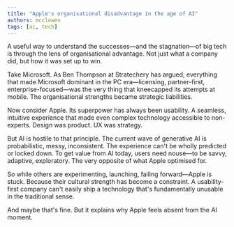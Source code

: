 ```yaml
---
title: "Apple's organisational disadvantage in the age of AI"
authors: mcclowes
tags: [ai, tech]
---
```


A useful way to understand the successes—and the stagnation—of big tech is through the lens of organisational advantage. Not just what a company did, but how it was set up to win.

<!--truncate-->

Take Microsoft. As Ben Thompson at Stratechery has argued, everything that made Microsoft dominant in the PC era—licensing, partner-first, enterprise-focused—was the very thing that kneecapped its attempts at mobile. The organisational strengths became strategic liabilities.

Now consider Apple. Its superpower has always been usability. A seamless, intuitive experience that made even complex technology accessible to non-experts. Design was product. UX was strategy.

But AI is hostile to that principle. The current wave of generative AI is probabilistic, messy, inconsistent. The experience can't be wholly predicted or locked down. To get value from AI today, users need nouse—to be savvy, adaptive, exploratory. The very opposite of what Apple optimised for.

So while others are experimenting, launching, failing forward—Apple is stuck. Because their cultural strength has become a constraint. A usability-first company can't easily ship a technology that's fundamentally unusable in the traditional sense.

And maybe that's fine. But it explains why Apple feels absent from the AI moment. 
